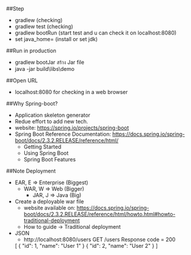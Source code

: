 ##Step
* gradlew (checking)
* gradlew test (checking)
* gradlew bootRun (start test and u can check it on localhost:8080)
* set java_home=<path> (install or set jdk)

##Run in production
* gradlew bootJar สร้าง Jar file
* java -jar build\libs\demo 

##Open URL
* localhost:8080 for checking in a web browser

##Why Spring-boot?
* Application skeleton generator
* Redue effort to add new tech.
* website: https://spring.io/projects/spring-boot
* Spring Boot Reference Documentation: https://docs.spring.io/spring-boot/docs/2.3.2.RELEASE/reference/html/
    * Getting Started
    * Using Spring Boot
    * Spring Boot Features

##Note
Deployment
* EAR, E => Enterprise (Biggest)
    * WAR, W => Web (Bigger)
        * JAR, J => Java (Big)
* Create a deployable war file
    * website available on: https://docs.spring.io/spring-boot/docs/2.3.2.RELEASE/reference/html/howto.html#howto-traditional-deployment
    * How to guide -> Traditional deployment
* JSON
    * http://localhost:8080/users 
    GET /users
    Response code = 200
    <!-- array -->
    [
        <!-- object -->
        {
            "id": 1,
            "name": "User 1"
        }
        {
            "id": 2,
            "name": "User 2"
        }
    ]